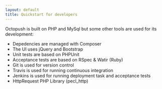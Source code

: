 ```yaml
---
layout: default
title: Quickstart for developers
---
```

 
Octopush is built on PHP and MySql but some other tools are used for its development: 
* Depedencies are managed with Composer
* The UI uses jQuery and Bootstrap
* Unit tests are based on PHPUnit
* Acceptance tests are based on RSpec & Watir (Ruby)
* Git is used for version control
* Travis is used for running continuous integration
* Jenkins is used for running deployment task and acceptance tests
* HttpRequest PHP Library (pecl_http)
 
